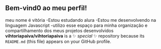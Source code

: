 ## Bem-vind0 ao meu perfil! 
meu nome é vitória
-Estou estudando alura 
-Estou me desenvolvendo na linguagem Javascript
-utilizo esse espaço para minha organização e compartilhamento dos meus projetos desenvolvidos
**vihtoriapaiva/vihtoriapaiva** is a ✨ _special_ ✨ repository because its `README.md` (this file) appears on your GitHub profile.

